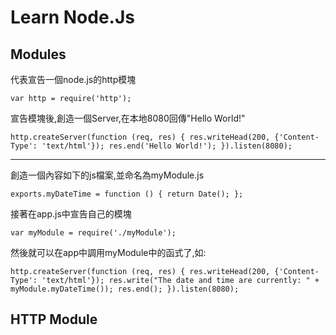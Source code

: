 # Learn Node.Js



## Modules

代表宣告一個node.js的http模塊

`var http = require('http');`  

宣告模塊後,創造一個Server,在本地8080回傳"Hello World!"

`http.createServer(function (req, res) {
 	res.writeHead(200, {'Content-Type': 'text/html'});
 	res.end('Hello World!');
}).listen(8080);`

***

創造一個內容如下的js檔案,並命名為myModule.js 

`exports.myDateTime = function () {
 	return Date();
};`

接著在app.js中宣告自己的模塊

`var myModule = require('./myModule'); `

然後就可以在app中調用myModule中的函式了,如:

`http.createServer(function (req, res) {
 	res.writeHead(200, {'Content-Type': 'text/html'});
 	res.write("The date and time are currently: " + myModule.myDateTime());
 	res.end();
}).listen(8080);`





## HTTP Module











